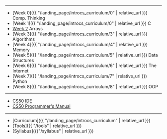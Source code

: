 ***

* [Week 0]({{ "/landing_page/introcs_curriculum/0" | relative_url }}) Comp. Thinking
* [Week 1]({{ "/landing_page/introcs_curriculum/0" | relative_url }}) C
* [Week 2]() Arrays
* [Week 3]({{ "/landing_page/introcs_curriculum/3" | relative_url }}) Algorithms
* [Week 4]({{ "/landing_page/introcs_curriculum/4" | relative_url }}) Memory
* [Week 5]({{ "/landing_page/introcs_curriculum/5" | relative_url }}) Data Structures
* [Week 6]({{ "/landing_page/introcs_curriculum/6" | relative_url }}) The Internet
* [Week 7]({{ "/landing_page/introcs_curriculum/7" | relative_url }}) Python
* [Week 8]({{ "/landing_page/introcs_curriculum/8" | relative_url }}) OOP

***

* [CS50 IDE](https://ide.cs50.io/)
* [CS50 Programmer's Manual](https://man.cs50.io/)

***

* [Curriculum]({{ "/landing_page/introcs_curriculum" | relative_url }})
* [Tools]({{ "/tools" | relative_url }})
* [Syllabus]({{"/syllabus" | relative_url }})

